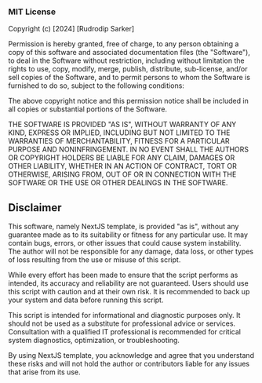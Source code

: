 ### MIT License

Copyright (c) [2024] [Rudrodip Sarker]

Permission is hereby granted, free of charge, to any person obtaining a copy of this software and associated documentation files (the "Software"), to deal in the Software without restriction, including without limitation the rights to use, copy, modify, merge, publish, distribute, sub-license, and/or sell copies of the Software, and to permit persons to whom the Software is furnished to do so, subject to the following conditions:

The above copyright notice and this permission notice shall be included in all copies or substantial portions of the Software.

THE SOFTWARE IS PROVIDED "AS IS", WITHOUT WARRANTY OF ANY KIND, EXPRESS OR IMPLIED, INCLUDING BUT NOT LIMITED TO THE WARRANTIES OF MERCHANTABILITY, FITNESS FOR A PARTICULAR PURPOSE AND NONINFRINGEMENT. IN NO EVENT SHALL THE AUTHORS OR COPYRIGHT HOLDERS BE LIABLE FOR ANY CLAIM, DAMAGES OR OTHER LIABILITY, WHETHER IN AN ACTION OF CONTRACT, TORT OR OTHERWISE, ARISING FROM, OUT OF OR IN CONNECTION WITH THE SOFTWARE OR THE USE OR OTHER DEALINGS IN THE SOFTWARE.

## Disclaimer

This software, namely NextJS template, is provided "as is", without any guarantee made as to its suitability or fitness for any particular use. It may contain bugs, errors, or other issues that could cause system instability. The author will not be responsible for any damage, data loss, or other types of loss resulting from the use or misuse of this script.

While every effort has been made to ensure that the script performs as intended, its accuracy and reliability are not guaranteed. Users should use this script with caution and at their own risk. It is recommended to back up your system and data before running this script.

This script is intended for informational and diagnostic purposes only. It should not be used as a substitute for professional advice or services. Consultation with a qualified IT professional is recommended for critical system diagnostics, optimization, or troubleshooting.

By using NextJS template, you acknowledge and agree that you understand these risks and will not hold the author or contributors liable for any issues that arise from its use.
